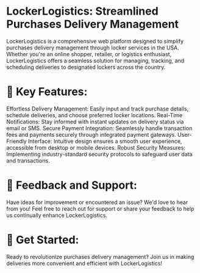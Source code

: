  # LockerLogistics: Streamlined Purchases Delivery Management

LockerLogistics is a comprehensive web platform designed to simplify purchases delivery management through locker services in the USA. Whether you're an online shopper, retailer, or logistics enthusiast, LockerLogistics offers a seamless solution for managing, tracking, and scheduling deliveries to designated lockers across the country.

# 🚚 Key Features:

Effortless Delivery Management: Easily input and track purchase details, schedule deliveries, and choose preferred locker locations.
Real-Time Notifications: Stay informed with instant updates on delivery status via email or SMS.
Secure Payment Integration: Seamlessly handle transaction fees and payments securely through integrated payment gateways.
User-Friendly Interface: Intuitive design ensures a smooth user experience, accessible from desktop or mobile devices.
Robust Security Measures: Implementing industry-standard security protocols to safeguard user data and transactions.

# 📝 Feedback and Support:
Have ideas for improvement or encountered an issue? We'd love to hear from you! Feel free to reach out for support or share your feedback to help us continually enhance LockerLogistics.

# 🚀 Get Started:
Ready to revolutionize purchases delivery management? Join us in making deliveries more convenient and efficient with LockerLogistics!
